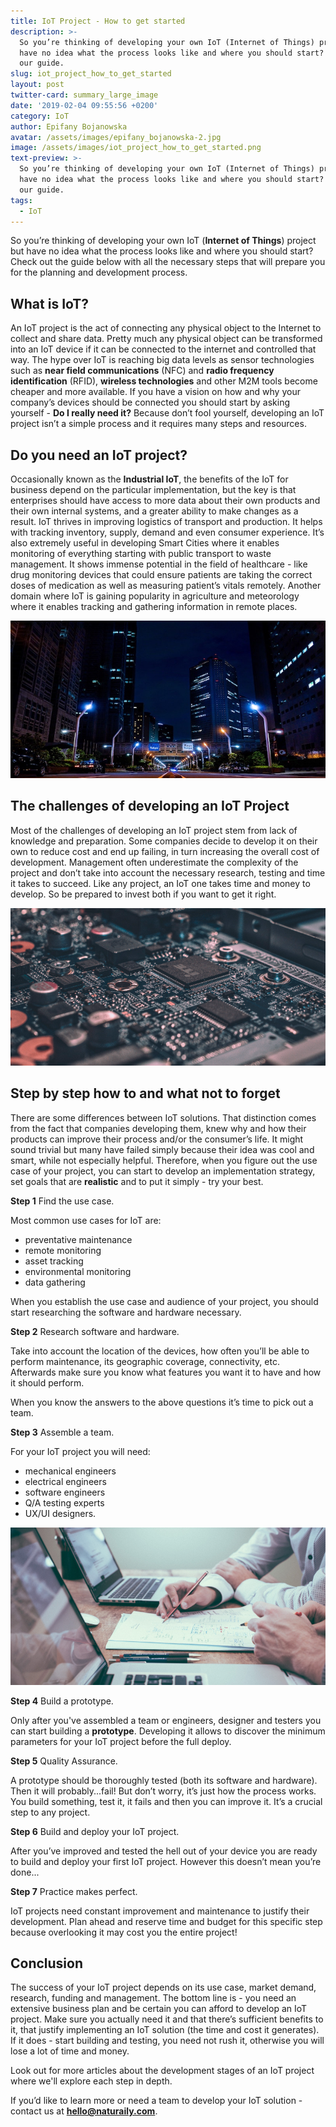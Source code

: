 ```yaml
---
title: IoT Project - How to get started
description: >-
  So you’re thinking of developing your own IoT (Internet of Things) project but
  have no idea what the process looks like and where you should start? Check out
  our guide.
slug: iot_project_how_to_get_started
layout: post
twitter-card: summary_large_image
date: '2019-02-04 09:55:56 +0200'
category: IoT
author: Epifany Bojanowska
avatar: /assets/images/epifany_bojanowska-2.jpg
image: /assets/images/iot_project_how_to_get_started.png
text-preview: >-
  So you’re thinking of developing your own IoT (Internet of Things) project but
  have no idea what the process looks like and where you should start? Check out
  our guide.
tags:
  - IoT
---
```

So you’re thinking of developing your own IoT (**Internet of Things**) project but have no idea what the process looks like and where you should start? Check out the guide below with all the necessary steps that will prepare you for the planning and development process.

## What is IoT?

An IoT project is the act of connecting any physical object to the Internet to collect and share data. Pretty much any physical object can be transformed into an IoT device if it can be connected to the internet and controlled that way. The hype over IoT is reaching big data levels as sensor technologies such as **near field communications** (NFC) and **radio frequency identification** (RFID), **wireless technologies** and other M2M tools become cheaper and more available. If you have a vision on how and why your company’s devices should be connected you should start by asking yourself - **Do I really need it?** Because don’t fool yourself, developing an IoT project isn’t a simple process and it requires many steps and resources.

## Do you need an IoT project?

Occasionally known as the **Industrial IoT**, the benefits of the IoT for business depend on the particular implementation, but the key is that enterprises should have access to more data about their own products and their own internal systems, and a greater ability to make changes as a result. IoT thrives in improving logistics of transport and production. It helps with tracking inventory, supply, demand and even consumer experience. It’s also extremely useful in developing Smart Cities where it enables monitoring of everything starting with public transport to waste management. It shows immense potential in the field of healthcare - like drug monitoring devices that could ensure patients are taking the correct doses of medication as well as measuring patient’s vitals remotely. Another domain where IoT is gaining popularity in agriculture and meteorology where it enables tracking and gathering information in remote places. 

![smart_city_iot](/assets/images/smart-city.jpg)

## The challenges of developing an IoT Project

Most of the challenges of developing an IoT project stem from lack of knowledge and preparation. Some companies decide to develop it on their own to reduce cost and end up failing, in turn increasing the overall cost of development. Management often underestimate the complexity of the project and don’t take into account the necessary research, testing and time it takes to succeed. Like any project, an IoT one takes time and money to develop. So be prepared to invest both if you want to get it right. 

![iot_project](/assets/images/2.png)

## Step by step how to and what not to forget

There are some differences between IoT solutions. That distinction comes from the fact that companies developing them, knew why and how their products can improve their process and/or the consumer’s life. It might sound trivial but many have failed simply because their idea was cool and smart, while not especially helpful. Therefore, when you figure out the use case of your project, you can start to develop an implementation strategy, set goals that are **realistic** and to put it simply - try your best.

**Step 1** Find the use case.

Most common use cases for IoT are:

* preventative maintenance
* remote monitoring
* asset tracking
* environmental monitoring
* data gathering

When you establish the use case and audience of your project, you should start researching the software and hardware necessary. 

**Step 2** Research software and hardware.

Take into account the location of the devices, how often you’ll be able to perform maintenance, its geographic coverage, connectivity, etc. Afterwards make sure you know what features you want it to have and how it should perform.

When you know the answers to the above questions it’s time to pick out a team. 

**Step 3** Assemble a team.

For your IoT project you will need:

* mechanical engineers
* electrical engineers
* software engineers
* Q/A testing experts
* UX/UI designers.

![iot_project](/assets/images/3.png)

**Step 4** Build a prototype.

Only after you've assembled a team or engineers, designer and testers you can start building a **prototype**. Developing it allows to discover the minimum parameters for your IoT project before the full deploy. 

**Step 5** Quality Assurance. 

A prototype should be thoroughly tested (both its software and hardware). Then it will probably...fail! But don’t worry, it’s just how the process works. You build something, test it, it fails and then you can improve it. It’s a crucial step to any project.

**Step 6** Build and deploy your IoT project.

After you’ve improved and tested the hell out of your device you are ready to build and deploy your first IoT project. However this doesn’t mean you’re done...

**Step 7** Practice makes perfect.

IoT projects need constant improvement and maintenance to justify their development. Plan ahead and reserve time and budget for this specific step because overlooking it may cost you the entire project!

## Conclusion

The success of your IoT project depends on its use case, market demand, research, funding and management. The bottom line is - you need an extensive business plan and be certain you can afford to develop an IoT project. Make sure you actually need it and that there’s sufficient benefits to it, that justify implementing an IoT solution (the time and cost it generates). If it does - start building and testing, you need not rush it, otherwise you will lose a lot of time and money.

Look out for more articles about the development stages of an IoT project where we'll explore each step in depth.

If you’d like to learn more or need a team to develop your IoT solution - contact us at **hello@naturaily.com**.
